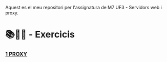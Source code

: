 Aquest es el meu repositori per l'assignatura de M7 UF3 - Servidors web i proxy.


# 📚📝💾 - Exercicis 
### [1 PROXY](1synx.pdf)
### []()
